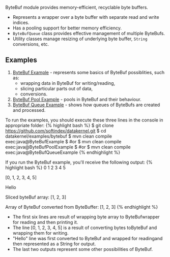 ByteBuf module provides memory-efficient, recyclable byte buffers.

* Represents a wrapper over a byte buffer with separate read and write indices.
* Has a pooling support for better memory efficiency.
* `ByteBufQueue` class provides effective management of multiple ByteBufs.
* Utility classes manage resizing of underlying byte buffer, `String` conversions, etc.

## Examples
1. [ByteBuf Example](https://github.com/softindex/datakernel/tree/master/examples/bytebuf/src/main/java/io/datakernel/examples/ByteBufExample) - represents some basics of ByteBuf possiblities, such as: 
    * wrapping data in ByteBuf for writing/reading, 
    * slicing particular parts out of data,
    * conversions.
2. [ByteBuf Pool Example](https://github.com/softindex/datakernel/tree/master/examples/bytebuf/src/main/java/io/datakernel/examples/ByteBufPoolExample) - pools in ByteBuf and their behaviour.
3. [ByteBuf Queue Example](https://github.com/softindex/datakernel/tree/master/examples/bytebuf/src/main/java/io/datakernel/examples/ByteBufQueueExample) - shows how queues of ByteBufs are created and processed.

To run the examples, you should execute these three lines in the console in appropriate folder:
{% highlight bash %}
$ git clone https://github.com/softindex/datakernel.git
$ cd datakernel/examples/bytebuf
$ mvn clean compile exec:java@ByteBufExample
$ #or
$ mvn clean compile exec:java@ByteBufPoolExample
$ #or
$ mvn clean compile exec:java@ByteBufQueueExample
{% endhighlight %}

If you run the ByteBuf example, you'll receive the following output:
{% highlight bash %}
0
1
2
3
4
5

[0, 1, 2, 3, 4, 5]

Hello

Sliced byteBuf array: [1, 2, 3]

Array of ByteBuf converted from ByteBuffer: [1, 2, 3]
{% endhighlight %}

* The first six lines are result of wrapping byte array to ByteBufwrapper for reading and then printing it.
* The line [0, 1, 2, 3, 4, 5] is a result of converting bytes toByteBuf and wrapping them for writing.
* "Hello" line was first converted to ByteBuf and wrapped for readingand then represented as a String for output.
* The last two outputs represent some other possibilities of ByteBuf.